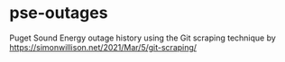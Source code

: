 # pse-outages
Puget Sound Energy outage history using the Git scraping technique by https://simonwillison.net/2021/Mar/5/git-scraping/ 
